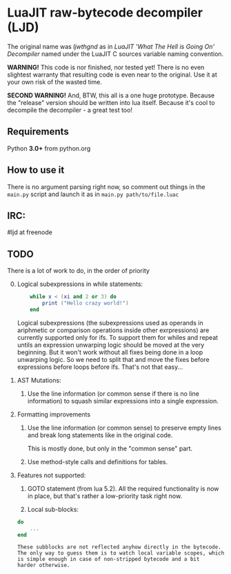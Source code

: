 LuaJIT raw-bytecode decompiler (LJD)
===

The original name was _ljwthgnd_ as in _LuaJIT 'What The Hell is Going On'
Decompiler_ named under the LuaJIT C sources variable naming convention.


__WARNING!__ This code is nor finished, nor tested yet! There is no even
slightest warranty that resulting code is even near to the original. Use it at
your own risk of the wasted time.

__SECOND WARNING!__ And, BTW, this all is a one huge prototype. Because the
"release" version should be written into lua itself. Because it's cool to
decompile the decompiler - a great test too!

Requirements
---

Python __3.0+__ from python.org


How to use it
---

There is no argument parsing right now, so comment out things in the ```main.py```
script and launch it as in ```main.py path/to/file.luac```

IRC:
---
#ljd at freenode

TODO
---

There is a lot of work to do, in the order of priority

0. Logical subexpressions in while statements:
	```lua
		while x < (xi and 2 or 3) do
			print ("Hello crazy world!")
		end
	```

	Logical subexpressions (the subexpressions used as operands in
	ariphmetic or comparison operations inside other exrpressions) are
	currently supported only for ifs. To support them for whiles and
	repeat untils an expression unwarping logic should be moved at the
	very beginning. But it won't work without all fixes being done in
	a loop unwarping logic. So we need to split that and move the fixes 
	before expressions before loops before ifs. That's not that easy...

1. AST Mutations:
	1. Use the line information (or common sense if there is no line
	   information) to squash similar expressions into a single expression.

2. Formatting improvements
	1. Use the line information (or common sense) to preserve empty lines
	   and break long statements like in the original code.
	   
	   This is mostly done, but only in the "common sense" part.

	2. Use method-style calls and definitions for tables.

3. Features not supported:
	1. GOTO statement (from lua 5.2). All the required functionality is
		now in place, but that's rather a low-priority task right now.

	2. Local sub-blocks:
	```lua
	do
		...
	end
	```
	   These subblocks are not reflected anyhow directly in the bytecode.
	   The only way to guess them is to watch local variable scopes, which
	   is simple enough in case of non-stripped bytecode and a bit
	   harder otherwise.
